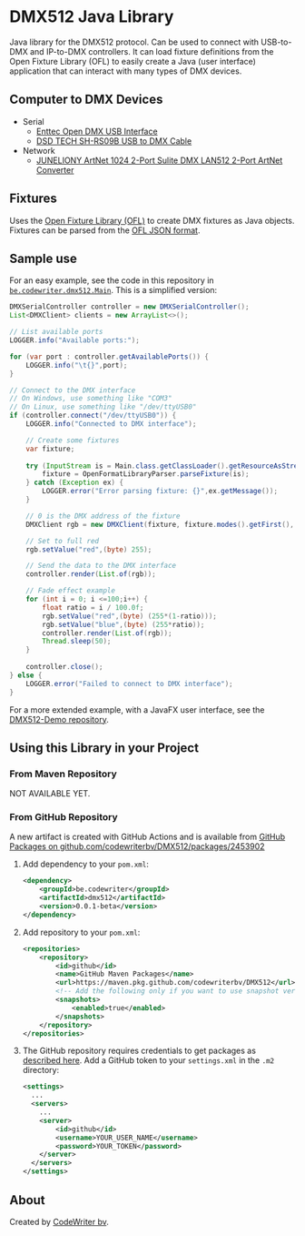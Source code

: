# DMX512 Java Library

Java library for the DMX512 protocol. Can be used to connect with USB-to-DMX and IP-to-DMX controllers. It can load fixture definitions from the Open Fixture Library (OFL) to easily create a Java (user interface) application that can interact with many types of DMX devices.

## Computer to DMX Devices

* Serial
  * [Enttec Open DMX USB Interface](https://www.thomann.de/be/enttec_open_dmx_usb_interface.htm)
  * [DSD TECH SH-RS09B USB to DMX Cable](https://www.amazon.com.be/gp/product/B07WV6P5W6/)
* Network
  * [JUNELIONY ArtNet 1024 2-Port Sulite DMX LAN512 2-Port ArtNet Converter](https://www.amazon.com.be/dp/B0CYPQ2Z4V)
  
## Fixtures

Uses the [Open Fixture Library (OFL)](https://open-fixture-library.org/) to create DMX fixtures as Java objects. Fixtures can be parsed from the [OFL JSON format](https://github.com/OpenLightingProject/open-fixture-library/blob/master/docs/fixture-format.md).

## Sample use

For an easy example, see the code in this repository in [`be.codewriter.dmx512.Main`](src/main/java/be/codewriter/dmx512/Main.java). This is a simplified version:

```java
DMXSerialController controller = new DMXSerialController();
List<DMXClient> clients = new ArrayList<>();

// List available ports
LOGGER.info("Available ports:");

for (var port : controller.getAvailablePorts()) {
    LOGGER.info("\t{}",port);
}

// Connect to the DMX interface
// On Windows, use something like "COM3"
// On Linux, use something like "/dev/ttyUSB0"
if (controller.connect("/dev/ttyUSB0")) {
    LOGGER.info("Connected to DMX interface");

    // Create some fixtures
    var fixture;
    
    try (InputStream is = Main.class.getClassLoader().getResourceAsStream("led-party-tcl-spot.json")) {
        fixture = OpenFormatLibraryParser.parseFixture(is);
    } catch (Exception ex) {
        LOGGER.error("Error parsing fixture: {}",ex.getMessage());
    }

    // 0 is the DMX address of the fixture
    DMXClient rgb = new DMXClient(fixture, fixture.modes().getFirst(), 0);

    // Set to full red
    rgb.setValue("red",(byte) 255);

    // Send the data to the DMX interface
    controller.render(List.of(rgb));

    // Fade effect example
    for (int i = 0; i <=100;i++) {      
        float ratio = i / 100.0f;
        rgb.setValue("red",(byte) (255*(1-ratio)));
        rgb.setValue("blue",(byte) (255*ratio));
        controller.render(List.of(rgb));
        Thread.sleep(50);
    }
    
    controller.close();
} else {
    LOGGER.error("Failed to connect to DMX interface");
}
```

For a more extended example, with a JavaFX user interface, see the [DMX512-Demo repository](https://github.com/codewriterbv/DMX512-Demo).

## Using this Library in your Project

### From Maven Repository

NOT AVAILABLE YET.

### From GitHub Repository

A new artifact is created with GitHub Actions and is available from [GitHub Packages on github.com/codewriterbv/DMX512/packages/2453902](https://github.com/codewriterbv/DMX512/packages/2453902)

1. Add dependency to your `pom.xml`:
    ```xml
    <dependency>
        <groupId>be.codewriter</groupId>
        <artifactId>dmx512</artifactId>
        <version>0.0.1-beta</version>
    </dependency>
    ```
2. Add repository to your `pom.xml`:
    ```xml
    <repositories>
        <repository>
            <id>github</id>
            <name>GitHub Maven Packages</name>
            <url>https://maven.pkg.github.com/codewriterbv/DMX512</url>
            <!-- Add the following only if you want to use snapshot versions -->
            <snapshots>
                <enabled>true</enabled>
            </snapshots>
        </repository>
    </repositories>
    ```
3. The GitHub repository requires credentials to get packages as [described here](https://docs.github.com/en/packages/working-with-a-github-packages-registry/working-with-the-apache-maven-registry#authenticating-to-github-packages). Add a GitHub token to your `settings.xml` in the `.m2` directory:
    ```xml
    <settings>
      ...
      <servers>
        ...
        <server>
            <id>github</id>
            <username>YOUR_USER_NAME</username>
            <password>YOUR_TOKEN</password>
        </server>
      </servers>
    </settings>
    ```

## About

Created by [CodeWriter bv](https://codewriter.be/).
